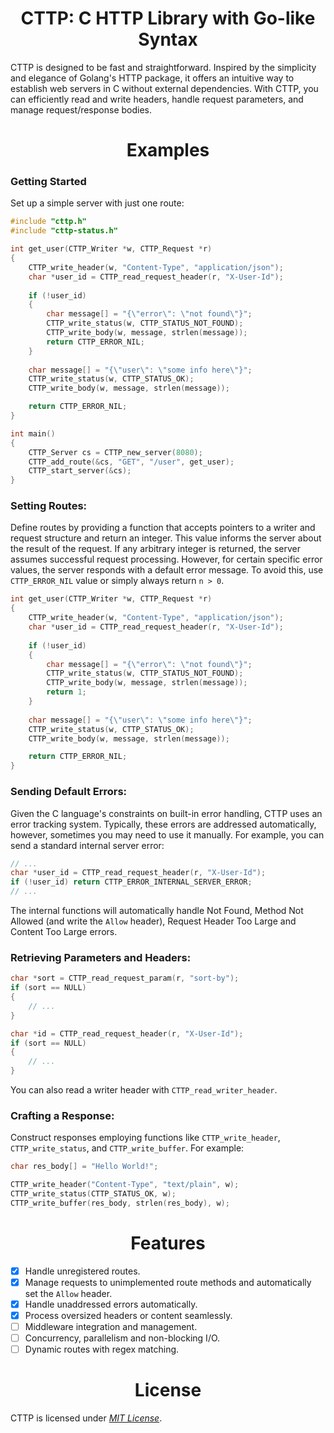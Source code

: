 <h1 align="center">CTTP: C HTTP Library with Go-like Syntax</h1>

CTTP is designed to be fast and straightforward. Inspired by the simplicity and elegance of Golang's HTTP package, it offers an intuitive way to establish web servers in C without external dependencies. With CTTP, you can efficiently read and write headers, handle request parameters, and manage request/response bodies. 

<h1 align="center">Examples</h1>

### Getting Started
Set up a simple server with just one route:

```c
#include "cttp.h"
#include "cttp-status.h"

int get_user(CTTP_Writer *w, CTTP_Request *r)
{
	CTTP_write_header(w, "Content-Type", "application/json");
	char *user_id = CTTP_read_request_header(r, "X-User-Id");
	
	if (!user_id)
	{
		char message[] = "{\"error\": \"not found\"}";
		CTTP_write_status(w, CTTP_STATUS_NOT_FOUND);
		CTTP_write_body(w, message, strlen(message));
		return CTTP_ERROR_NIL;
	}
	
	char message[] = "{\"user\": \"some info here\"}";
	CTTP_write_status(w, CTTP_STATUS_OK);
	CTTP_write_body(w, message, strlen(message));

	return CTTP_ERROR_NIL;
}

int main()
{
	CTTP_Server cs = CTTP_new_server(8080);
	CTTP_add_route(&cs, "GET", "/user", get_user);
	CTTP_start_server(&cs);
}
```

### Setting Routes:
Define routes by providing a function that accepts pointers to a writer and request structure and return an integer. This value informs the server about the result of the request. If any arbitrary integer is returned, the server assumes successful request processing. However, for certain specific error values, the server responds with a default error message. To avoid this, use `CTTP_ERROR_NIL` value or simply always return `n > 0`.

```c
int get_user(CTTP_Writer *w, CTTP_Request *r)
{
	CTTP_write_header(w, "Content-Type", "application/json");
	char *user_id = CTTP_read_request_header(r, "X-User-Id");
	
	if (!user_id)
	{
		char message[] = "{\"error\": \"not found\"}";
		CTTP_write_status(w, CTTP_STATUS_NOT_FOUND);
		CTTP_write_body(w, message, strlen(message));
		return 1;
	}
	
	char message[] = "{\"user\": \"some info here\"}";
	CTTP_write_status(w, CTTP_STATUS_OK);
	CTTP_write_body(w, message, strlen(message));

	return CTTP_ERROR_NIL;
}
```

### Sending Default Errors:
Given the C language's constraints on built-in error handling, CTTP uses an error tracking system. Typically, these errors are addressed automatically, however, sometimes you may need to use it manually. For example, you can send a standard internal server error:

```c
// ...
char *user_id = CTTP_read_request_header(r, "X-User-Id");
if (!user_id) return CTTP_ERROR_INTERNAL_SERVER_ERROR;
// ...
```

The internal functions will automatically handle Not Found, Method Not Allowed (and write the `Allow` header), Request Header Too Large and Content Too Large errors.

### Retrieving Parameters and Headers:

```c
char *sort = CTTP_read_request_param(r, "sort-by");
if (sort == NULL)
{
	// ...
}

char *id = CTTP_read_request_header(r, "X-User-Id");
if (sort == NULL)
{
	// ...
}
```

You can also read a writer header with `CTTP_read_writer_header`.

### Crafting a Response:
Construct responses employing functions like `CTTP_write_header`, `CTTP_write_status`, and `CTTP_write_buffer`. For example:

```c
char res_body[] = "Hello World!";

CTTP_write_header("Content-Type", "text/plain", w);
CTTP_write_status(CTTP_STATUS_OK, w);
CTTP_write_buffer(res_body, strlen(res_body), w);
```

<h1 align="center">Features</h1>

- [x] Handle unregistered routes.
- [x] Manage requests to unimplemented route methods and automatically set the `Allow` header.
- [x] Handle unaddressed errors automatically.
- [x] Process oversized headers or content seamlessly.
- [ ] Middleware integration and management.
- [ ] Concurrency, parallelism and non-blocking I/O.
- [ ] Dynamic routes with regex matching.

<h1 align="center">License</h1>

CTTP is licensed under *[MIT License](https://github.com/heiytor/cttp/blob/main/LICENSE)*. 
